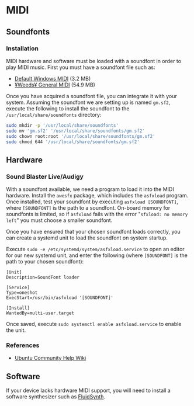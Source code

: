 # MIDI

## Soundfonts

### Installation

MIDI hardware and software must be loaded with a soundfont in order to play MIDI
music. First you must have a soundfont file such as:

* [Default Windows MIDI](https://musical-artifacts.com/artifacts/713)
  (3.2 MB)
* [¥Weeds¥ General MIDI](http://www.simpilot.net/~richnagel/#downloads)
  (54.9 MB)

Once you have acquired a soundfont file, you can integrate it with your system.
Assuming the soundfont we are setting up is named `gm.sf2`, execute the
following to install the soundfont to the `/usr/local/share/soundfonts`
directory:

````````````````````````````````````````````````````````````````````````````` sh
sudo mkdir -p '/usr/local/share/soundfonts'
sudo mv 'gm.sf2' '/usr/local/share/soundfonts/gm.sf2'
sudo chown root:root '/usr/local/share/soundfonts/gm.sf2'
sudo chmod 644 '/usr/local/share/soundfonts/gm.sf2'
````````````````````````````````````````````````````````````````````````````````

## Hardware

### Sound Blaster Live/Audigy

With a soundfont available, we need a program to load it into the MIDI hardware.
Install the `awesfx` package, which includes the `asfxload` program. Once
installed, test your soundfont by executing `asfxload [SOUNDFONT]`, where
`[SOUNDFONT]` is the path to a soundfont. On-board memory for soundfonts is
limited, so if `asfxload` fails with the error "`sfxload: no memory left`" you
must choose a smaller soundfont.

Once you have ensured that your chosen soundfont loads correctly, you can create
a systemd unit to load the soundfont on system startup.

Execute `sudo -e /etc/systemd/system/asfxload.service` to open an editor for our
new systemd unit, and enter the following (where `[SOUNDFONT]` is the path to
your chosen soundfont):

```````````````````````````````````````````````````````````````````````` systemd
[Unit]
Description=SoundFont loader

[Service]
Type=oneshot
ExecStart=/usr/bin/asfxload '[SOUNDFONT]'

[Install]
WantedBy=multi-user.target
````````````````````````````````````````````````````````````````````````````````

Once saved, execute `sudo systemctl enable asfxload.service` to enable the unit.

### References

* [Ubuntu Community Help Wiki](https://help.ubuntu.com/community/Midi/HardwareSynthesisSetup)

## Software

If your device lacks hardware MIDI support, you will need to install a software
synthesizer such as [FluidSynth](http://fluidsynth.org).
